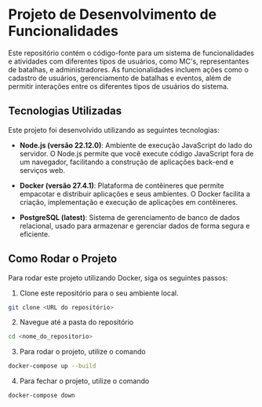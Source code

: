 # Projeto de Desenvolvimento de Funcionalidades

Este repositório contém o código-fonte para um sistema de funcionalidades e atividades com diferentes tipos de usuários, como MC's, representantes de batalhas, e administradores. As funcionalidades incluem ações como o cadastro de usuários, gerenciamento de batalhas e eventos, além de permitir interações entre os diferentes tipos de usuários do sistema.

## Tecnologias Utilizadas

Este projeto foi desenvolvido utilizando as seguintes tecnologias:

- **Node.js (versão 22.12.0)**: Ambiente de execução JavaScript do lado do servidor. O Node.js permite que você execute código JavaScript fora de um navegador, facilitando a construção de aplicações back-end e serviços web.
  
- **Docker (versão 27.4.1)**: Plataforma de contêineres que permite empacotar e distribuir aplicações e seus ambientes. O Docker facilita a criação, implementação e execução de aplicações em contêineres.

- **PostgreSQL (latest)**: Sistema de gerenciamento de banco de dados relacional, usado para armazenar e gerenciar dados de forma segura e eficiente.

## Como Rodar o Projeto

Para rodar este projeto utilizando Docker, siga os seguintes passos:

1. Clone este repositório para o seu ambiente local.

```bash
git clone <URL do repositório>
```

2. Navegue até a pasta do repositório
```bash
cd <nome_do_repositorio>
```

3. Para rodar o projeto, utilize o comando
```bash
docker-compose up --build
```

4. Para fechar o projeto, utilize o comando
```bash
docker-compose down
```